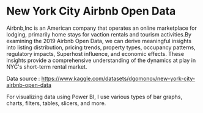 # New York City Airbnb Open Data
Airbnb,lnc is an American company that operates an online marketplace for lodging, primarily home stays for vaction rentals and tourism activities.By examining the 2019 Airbnb Open Data, we can derive meaningful insights into listing distribution, pricing trends, property types, occupancy patterns, regulatory impacts, Superhost influence, and economic effects. These insights provide a comprehensive understanding of the dynamics at play in NYC's short-term rental market.

Data source : https://www.kaggle.com/datasets/dgomonov/new-york-city-airbnb-open-data

For visualizing data using Power BI, I use various types of bar graphs, charts, filters, tables, slicers, and more.
